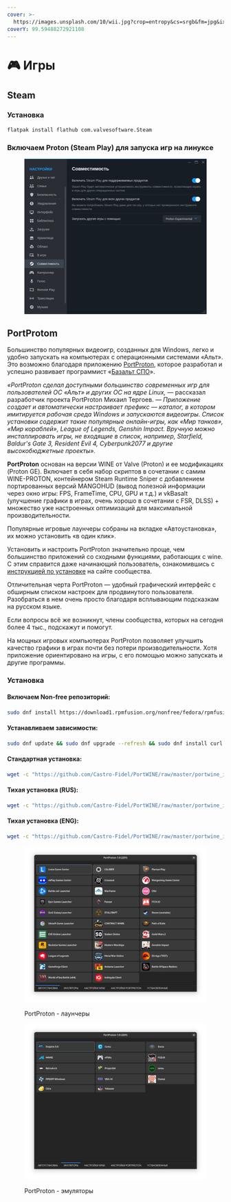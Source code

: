 ```yaml
---
cover: >-
  https://images.unsplash.com/10/wii.jpg?crop=entropy&cs=srgb&fm=jpg&ixid=M3wxOTcwMjR8MHwxfHNlYXJjaHw5fHxnYW1lfGVufDB8fHx8MTcwNzQxOTI2NHww&ixlib=rb-4.0.3&q=85
coverY: 99.59488272921108
---
```


# 🎮 Игры

## Steam

### Установка

```bash
flatpak install flathub com.valvesoftware.Steam
```

### Включаем Proton (Steam Play) для запуска игр на линуксе

<figure><img src="../../.gitbook/assets/steam-proton-enable.png" alt=""><figcaption></figcaption></figure>

## PortProtom

Большинство популярных видеоигр, созданных для Windows, легко и удобно запускать на компьютерах с операционными системами «Альт». Это возможно благодаря приложению [PortProton](https://linux-gaming.ru/2022/11/24/portproton/), которое разработал и успешно развивает программист «[Базальт СПО](https://www.basealt.ru/)».

_«PortProton сделал доступными большинство современных игр для пользователей ОС «Альт» и других ОС на ядре Linux,_ — рассказал разработчик проекта PortProton Михаил Тергоев. — _Приложение создает и автоматически настраивает префикс — каталог, в котором имитируется рабочая среда Windows и запускаются видеоигры. Список установки содержит такие популярные онлайн-игры, как «Мир танков», «Мир кораблей», League of Legends, Genshin Impact. Вручную можно инсталлировать игры, не входящие в список, например, Starfield, Baldur's Gate 3, Resident Evil 4, Cyberpunk2077 и другие высокобюджетные проекты»._

**PortProton** основан на версии WINE от Valve (Proton) и ее модификациях (Proton GE). Включает в себя набор скриптов в сочетании с самим WINE-PROTON, контейнером Steam Runtime Sniper с добавлением портированных версий MANGOHUD (вывод полезной информации через окно игры: FPS, FrameTime, CPU, GPU и т.д.) и vkBasalt (улучшение графики в играх, очень хорошо в сочетании с FSR, DLSS) + множество уже настроенных оптимизаций для максимальной производительности.

Популярные игровые лаунчеры собраны на вкладке «Автоустановка», их можно установить «в один клик».

Установить и настроить PortProton значительно проще, чем большинство приложений со сходными функциями, работающих с wine. С этим справится даже начинающий пользователь, ознакомившись с [инструкцией по установке](https://linux-gaming.ru/2022/11/24/portproton/) на сайте сообщества.

Отличительная черта PortProton — удобный графический интерфейс с обширным списком настроек для продвинутого пользователя. Разобраться в нем очень просто благодаря всплывающим подсказкам на русском языке.

Если вопросы всё же возникнут, члены сообщества, которых на сегодня более 4 тыс., подскажут и помогут.

На мощных игровых компьютерах PortProton позволяет улучшить качество графики в играх почти без потери производительности. Хотя приложение ориентировано на игры, с его помощью можно запускать и другие программы.

### Установка

#### Включаем Non-free репозиторий:

```bash
sudo dnf install https://download1.rpmfusion.org/nonfree/fedora/rpmfusion-nonfree-release-$(rpm -E %fedora).noarch.rpm
```

#### Устанавливаем зависимости:

```bash
sudo dnf update && sudo dnf upgrade --refresh && sudo dnf install curl gamemode icoutils libcurl wget zenity bubblewrap zstd cabextract tar goverlay openssl
```

#### Стандартная установка:

```bash
wget -c "https://github.com/Castro-Fidel/PortWINE/raw/master/portwine_install_script/PortProton_1.0" && sh PortProton_1.0
```

#### Тихая установка (RUS):

```bash
wget -c "https://github.com/Castro-Fidel/PortWINE/raw/master/portwine_install_script/PortProton_1.0" && sh PortProton_1.0 -rus
```

#### Тихая установка (ENG):

```bash
wget -c "https://github.com/Castro-Fidel/PortWINE/raw/master/portwine_install_script/PortProton_1.0" && sh PortProton_1.0 -eng
```

<figure><img src="../../.gitbook/assets/portproton_launch.png" alt=""><figcaption><p>PortProton - лаунчеры</p></figcaption></figure>

<figure><img src="../../.gitbook/assets/portproton-emu.png" alt=""><figcaption><p>PortProton - эмуляторы</p></figcaption></figure>
